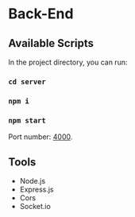 # Back-End

## Available Scripts

In the project directory, you can run:

### `cd server`

### `npm i`

### `npm start`

Port number: [4000](4000).

## Tools

- Node.js
- Express.js
- Cors
- Socket.io
